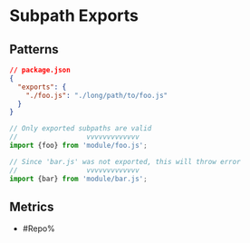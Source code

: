 # Subpath Exports

## Patterns

```json
// package.json
{
  "exports": {
    "./foo.js": "./long/path/to/foo.js"
  }
}
```

```js
// Only exported subpaths are valid
//                 vvvvvvvvvvvvv
import {foo} from 'module/foo.js';

// Since 'bar.js' was not exported, this will throw error
//                 vvvvvvvvvvvvv
import {bar} from 'module/bar.js';
```

## Metrics

* #Repo%
